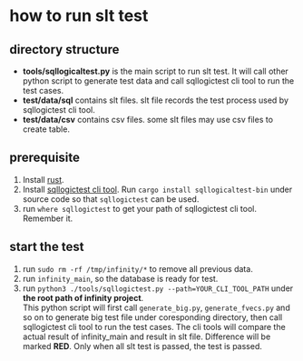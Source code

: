 # how to run slt test

## directory structure

* **tools/sqllogicaltest.py** is the main script to run slt test. It will call other python script to generate test data and call sqllogictest cli tool to run the test cases.  
* **test/data/sql** contains slt files. slt file records the test process used by sqllogictest cli tool.
* **test/data/csv** contains csv files. some slt files may use csv files to create table.

## prerequisite

1. Install [rust](https://www.rust-lang.org/tools/install).
2. Install [sqllogictest cli tool](git@github.com:risinglightdb/sqllogictest-rs.git). Run `cargo install sqllogicaltest-bin` under source code so that `sqllogictest` can be used.
3. run `where sqllogictest` to get your path of sqllogictest cli tool. Remember it.

## start the test

1. run `sudo rm -rf /tmp/infinity/*` to remove all previous data.
2. run `infinity_main`, so the database is ready for test.
3. run `python3 ./tools/sqllogictest.py --path=YOUR_CLI_TOOL_PATH` under **the root path of infinity project**.  
   This python script will first call `generate_big.py`, `generate_fvecs.py` and so on to generate big test file under coresponding directory, then call sqllogictest cli tool to run the test cases. The cli tools will compare the actual result of infinity_main and result in slt file. Difference will be marked **RED**. Only when all slt test is passed, the test is passed.
